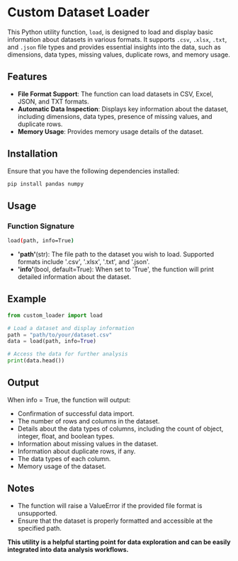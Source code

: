 # Custom Dataset Loader

This Python utility function, `load`, is designed to load and display basic information about datasets in various formats. It supports `.csv`, `.xlsx`, `.txt`, and `.json` file types and provides essential insights into the data, such as dimensions, data types, missing values, duplicate rows, and memory usage.

## Features

- **File Format Support**: The function can load datasets in CSV, Excel, JSON, and TXT formats.
- **Automatic Data Inspection**: Displays key information about the dataset, including dimensions, data types, presence of missing values, and duplicate rows.
- **Memory Usage**: Provides memory usage details of the dataset.

## Installation

Ensure that you have the following dependencies installed:

```bash
pip install pandas numpy
```
## Usage

### Function Signature

```bash
load(path, info=True)
```
- **'path'**(str):  The file path to the dataset you wish to load. Supported formats include '.csv', '.xlsx', '.txt', and '.json'.
- **'info'**(bool, default=True):  When set to 'True', the function will print detailed information about the dataset.

## Example

```python
from custom_loader import load

# Load a dataset and display information
path = "path/to/your/dataset.csv"
data = load(path, info=True)

# Access the data for further analysis
print(data.head())
```

## Output
When info = True, the function will output:

- Confirmation of successful data import.
- The number of rows and columns in the dataset.
- Details about the data types of columns, including the count of object, integer, float, and boolean types.
- Information about missing values in the dataset.
- Information about duplicate rows, if any.
- The data types of each column.
- Memory usage of the dataset.

## Notes
- The function will raise a ValueError if the provided file format is unsupported.
- Ensure that the dataset is properly formatted and accessible at the specified path.

**This utility is a helpful starting point for data exploration and can be easily integrated into data analysis workflows.**


